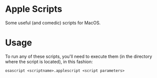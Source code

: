 # Apple Scripts

Some useful (and comedic) scripts for MacOS. 

# Usage

To run any of these scripts, you'll need to execute them (in the directory where the script is located), in this fashion:

```shell script
osascript <scriptname>.applescript <script parameters>
```
